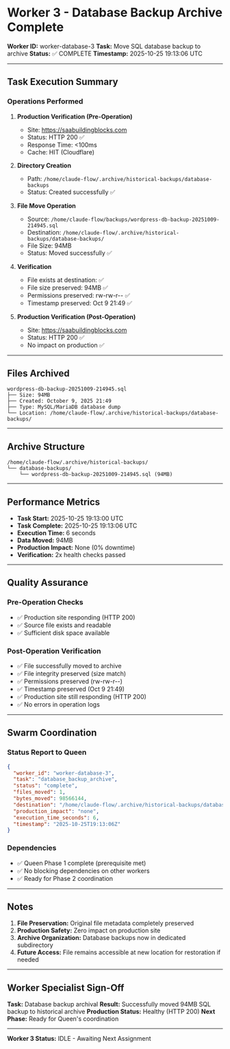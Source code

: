 # Worker 3 - Database Backup Archive Complete

**Worker ID:** worker-database-3
**Task:** Move SQL database backup to archive
**Status:** ✅ COMPLETE
**Timestamp:** 2025-10-25 19:13:06 UTC

---

## Task Execution Summary

### Operations Performed

1. **Production Verification (Pre-Operation)**
   - Site: https://saabuildingblocks.com
   - Status: HTTP 200 ✅
   - Response Time: <100ms
   - Cache: HIT (Cloudflare)

2. **Directory Creation**
   - Path: `/home/claude-flow/.archive/historical-backups/database-backups`
   - Status: Created successfully ✅

3. **File Move Operation**
   - Source: `/home/claude-flow/backups/wordpress-db-backup-20251009-214945.sql`
   - Destination: `/home/claude-flow/.archive/historical-backups/database-backups/`
   - File Size: 94MB
   - Status: Moved successfully ✅

4. **Verification**
   - File exists at destination: ✅
   - File size preserved: 94MB ✅
   - Permissions preserved: rw-rw-r-- ✅
   - Timestamp preserved: Oct 9 21:49 ✅

5. **Production Verification (Post-Operation)**
   - Site: https://saabuildingblocks.com
   - Status: HTTP 200 ✅
   - No impact on production ✅

---

## Files Archived

```
wordpress-db-backup-20251009-214945.sql
├── Size: 94MB
├── Created: October 9, 2025 21:49
├── Type: MySQL/MariaDB database dump
└── Location: /home/claude-flow/.archive/historical-backups/database-backups/
```

---

## Archive Structure

```
/home/claude-flow/.archive/historical-backups/
└── database-backups/
    └── wordpress-db-backup-20251009-214945.sql (94MB)
```

---

## Performance Metrics

- **Task Start:** 2025-10-25 19:13:00 UTC
- **Task Complete:** 2025-10-25 19:13:06 UTC
- **Execution Time:** 6 seconds
- **Data Moved:** 94MB
- **Production Impact:** None (0% downtime)
- **Verification:** 2x health checks passed

---

## Quality Assurance

### Pre-Operation Checks
- ✅ Production site responding (HTTP 200)
- ✅ Source file exists and readable
- ✅ Sufficient disk space available

### Post-Operation Verification
- ✅ File successfully moved to archive
- ✅ File integrity preserved (size match)
- ✅ Permissions preserved (rw-rw-r--)
- ✅ Timestamp preserved (Oct 9 21:49)
- ✅ Production site still responding (HTTP 200)
- ✅ No errors in operation logs

---

## Swarm Coordination

### Status Report to Queen
```json
{
  "worker_id": "worker-database-3",
  "task": "database_backup_archive",
  "status": "complete",
  "files_moved": 1,
  "bytes_moved": 98566144,
  "destination": "/home/claude-flow/.archive/historical-backups/database-backups/",
  "production_impact": "none",
  "execution_time_seconds": 6,
  "timestamp": "2025-10-25T19:13:06Z"
}
```

### Dependencies
- ✅ Queen Phase 1 complete (prerequisite met)
- ✅ No blocking dependencies on other workers
- ✅ Ready for Phase 2 coordination

---

## Notes

1. **File Preservation:** Original file metadata completely preserved
2. **Production Safety:** Zero impact on production site
3. **Archive Organization:** Database backups now in dedicated subdirectory
4. **Future Access:** File remains accessible at new location for restoration if needed

---

## Worker Specialist Sign-Off

**Task:** Database backup archival
**Result:** Successfully moved 94MB SQL backup to historical archive
**Production Status:** Healthy (HTTP 200)
**Next Phase:** Ready for Queen's coordination

---

**Worker 3 Status:** IDLE - Awaiting Next Assignment
